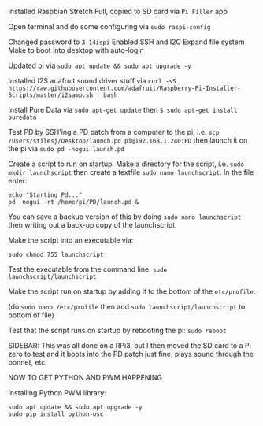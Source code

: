 Installed Raspbian Stretch Full, copied to SD card via `Pi Filler` app

Open terminal and do some configuring via `sudo raspi-config`

Changed password to `3.14ispi`
Enabled SSH and I2C
Expand file system
Make to boot into desktop with auto-login

Updated pi via `sudo apt update && sudo apt upgrade -y`

Installed I2S adafruit sound driver stuff via `curl -sS https://raw.githubusercontent.com/adafruit/Raspberry-Pi-Installer-Scripts/master/i2samp.sh | bash`

Install Pure Data via `sudo apt-get update` then `$ sudo apt-get install puredata`

Test PD by SSH'ing a PD patch from a computer to the pi, i.e. `scp /Users/stilesj/Desktop/launch.pd pi@192.168.1.240:PD` then launch it on the pi via `sudo pd -nogui launch.pd`

Create a script to run on startup.  Make a directory for the script, i.e. `sudo mkdir launchscript` then create a textfile `sudo nano launchscript`.  In the file enter:

```
echo "Starting Pd..."
pd -nogui -rt /home/pi/PD/launch.pd &
```

You can save a backup version of this by doing `sudo nano launchscript` then writing out a back-up copy of the launchscript.

Make the script into an executable via:

`sudo chmod 755 launchscript`

Test the executable from the command line: `sudo launchscript/launchscript`

Make the script run on startup by adding it to the bottom of the `etc/profile`:

(do `sudo nano /etc/profile` then add `sudo launchscript/launchscript` to bottom of file)

Test that the script runs on startup by rebooting the pi: `sudo reboot`

SIDEBAR: This was all done on a RPi3, but I then moved the SD card to a Pi zero to test and it boots into the PD patch just fine, plays sound through the bonnet, etc.

NOW TO GET PYTHON AND PWM HAPPENING

Installing Python PWM library:
```
sudo apt update && sudo apt upgrade -y
sudo pip install python-osc
```
